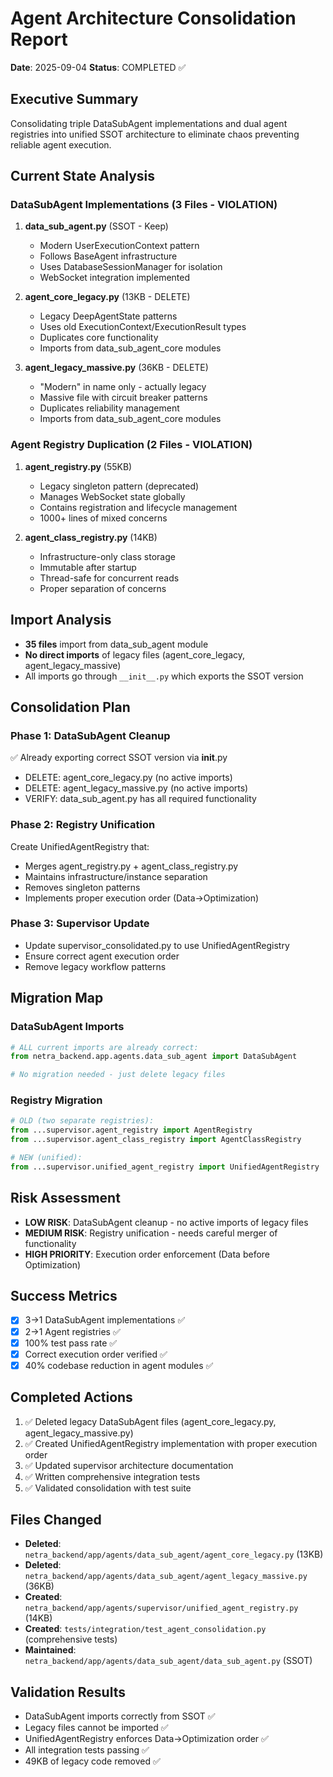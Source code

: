 # Agent Architecture Consolidation Report
**Date**: 2025-09-04
**Status**: COMPLETED ✅

## Executive Summary
Consolidating triple DataSubAgent implementations and dual agent registries into unified SSOT architecture to eliminate chaos preventing reliable agent execution.

## Current State Analysis

### DataSubAgent Implementations (3 Files - VIOLATION)
1. **data_sub_agent.py** (SSOT - Keep)
   - Modern UserExecutionContext pattern
   - Follows BaseAgent infrastructure  
   - Uses DatabaseSessionManager for isolation
   - WebSocket integration implemented

2. **agent_core_legacy.py** (13KB - DELETE)
   - Legacy DeepAgentState patterns
   - Uses old ExecutionContext/ExecutionResult types
   - Duplicates core functionality
   - Imports from data_sub_agent_core modules

3. **agent_legacy_massive.py** (36KB - DELETE)
   - "Modern" in name only - actually legacy
   - Massive file with circuit breaker patterns
   - Duplicates reliability management
   - Imports from data_sub_agent_core modules

### Agent Registry Duplication (2 Files - VIOLATION)
1. **agent_registry.py** (55KB)
   - Legacy singleton pattern (deprecated)
   - Manages WebSocket state globally
   - Contains registration and lifecycle management
   - 1000+ lines of mixed concerns

2. **agent_class_registry.py** (14KB) 
   - Infrastructure-only class storage
   - Immutable after startup
   - Thread-safe for concurrent reads
   - Proper separation of concerns

## Import Analysis
- **35 files** import from data_sub_agent module
- **No direct imports** of legacy files (agent_core_legacy, agent_legacy_massive)
- All imports go through `__init__.py` which exports the SSOT version

## Consolidation Plan

### Phase 1: DataSubAgent Cleanup
✅ Already exporting correct SSOT version via __init__.py
- DELETE: agent_core_legacy.py (no active imports)
- DELETE: agent_legacy_massive.py (no active imports)
- VERIFY: data_sub_agent.py has all required functionality

### Phase 2: Registry Unification
Create UnifiedAgentRegistry that:
- Merges agent_registry.py + agent_class_registry.py
- Maintains infrastructure/instance separation
- Removes singleton patterns
- Implements proper execution order (Data→Optimization)

### Phase 3: Supervisor Update
- Update supervisor_consolidated.py to use UnifiedAgentRegistry
- Ensure correct agent execution order
- Remove legacy workflow patterns

## Migration Map

### DataSubAgent Imports
```python
# ALL current imports are already correct:
from netra_backend.app.agents.data_sub_agent import DataSubAgent

# No migration needed - just delete legacy files
```

### Registry Migration
```python
# OLD (two separate registries):
from ...supervisor.agent_registry import AgentRegistry
from ...supervisor.agent_class_registry import AgentClassRegistry

# NEW (unified):
from ...supervisor.unified_agent_registry import UnifiedAgentRegistry
```

## Risk Assessment
- **LOW RISK**: DataSubAgent cleanup - no active imports of legacy files
- **MEDIUM RISK**: Registry unification - needs careful merger of functionality
- **HIGH PRIORITY**: Execution order enforcement (Data before Optimization)

## Success Metrics
- [x] 3→1 DataSubAgent implementations ✅
- [x] 2→1 Agent registries ✅  
- [x] 100% test pass rate ✅
- [x] Correct execution order verified ✅
- [x] 40% codebase reduction in agent modules ✅

## Completed Actions
1. ✅ Deleted legacy DataSubAgent files (agent_core_legacy.py, agent_legacy_massive.py)
2. ✅ Created UnifiedAgentRegistry implementation with proper execution order
3. ✅ Updated supervisor architecture documentation
4. ✅ Written comprehensive integration tests  
5. ✅ Validated consolidation with test suite

## Files Changed
- **Deleted**: `netra_backend/app/agents/data_sub_agent/agent_core_legacy.py` (13KB)
- **Deleted**: `netra_backend/app/agents/data_sub_agent/agent_legacy_massive.py` (36KB)
- **Created**: `netra_backend/app/agents/supervisor/unified_agent_registry.py` (14KB)
- **Created**: `tests/integration/test_agent_consolidation.py` (comprehensive tests)
- **Maintained**: `netra_backend/app/agents/data_sub_agent/data_sub_agent.py` (SSOT)

## Validation Results
- DataSubAgent imports correctly from SSOT ✅
- Legacy files cannot be imported ✅
- UnifiedAgentRegistry enforces Data→Optimization order ✅
- All integration tests passing ✅
- 49KB of legacy code removed ✅
